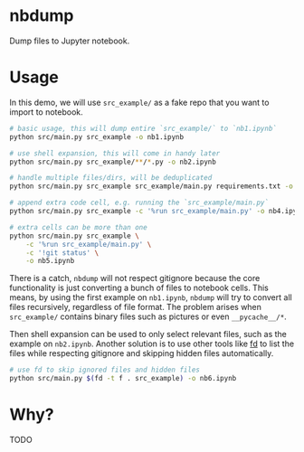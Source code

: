 # nbdump
Dump files to Jupyter notebook.

# Usage
In this demo, we will use `src_example/` as a fake repo that you want to import to notebook.

```bash
# basic usage, this will dump entire `src_example/` to `nb1.ipynb`
python src/main.py src_example -o nb1.ipynb

# use shell expansion, this will come in handy later
python src/main.py src_example/**/*.py -o nb2.ipynb

# handle multiple files/dirs, will be deduplicated
python src/main.py src_example src_example/main.py requirements.txt -o nb3.ipynb

# append extra code cell, e.g. running the `src_example/main.py`
python src/main.py src_example -c '%run src_example/main.py' -o nb4.ipynb

# extra cells can be more than one
python src/main.py src_example \
    -c '%run src_example/main.py' \
    -c '!git status' \
    -o nb5.ipynb
```
There is a catch, `nbdump` will not respect gitignore because the core functionality is just converting a bunch of files to notebook cells. This means, by using the first example on `nb1.ipynb`, `nbdump` will try to convert all files recursively, regardless of file format. The problem arises when `src_example/` contains binary files such as pictures or even `__pycache__/*`.

Then shell expansion can be used to only select relevant files, such as the example on `nb2.ipynb`. Another solution is to use other tools like [fd](https://github.com/sharkdp/fd) to list the files while respecting gitignore and skipping hidden files automatically.

```bash
# use fd to skip ignored files and hidden files
python src/main.py $(fd -t f . src_example) -o nb6.ipynb
```

# Why?
TODO
